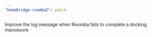 ```yaml
---
"homebridge-roomba2": patch
---
```


Improve the log message when Roomba fails to complete a docking manoeuvre
